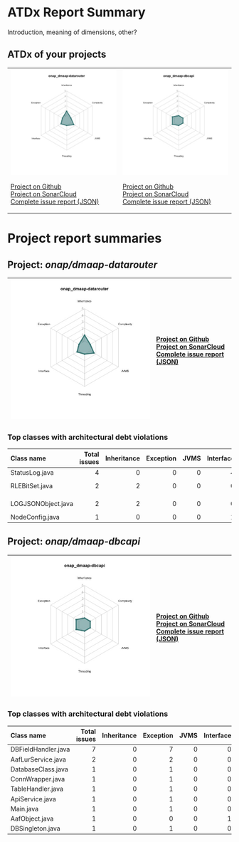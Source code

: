 
# ATDx Report Summary

Introduction, meaning of dimensions, other?

## ATDx of your projects
|||
|-|-|
|<img src="https://github.com/robertoverdecchia/ATDx_report_sandbox/blob/master/plots/onap_dmaap-datarouter.jpg"/> <p style="text-align:left">[Project on Github](https://github.com/onap/dmaap-datarouter) <br> [Project on SonarCloud ](https://sonarcloud.io/dashboard?id=onap_dmaap-datarouter) <br> [Complete issue report (JSON)](https://github.com/robertoverdecchia/ATDx_report_sandbox/blob/master/jsons/onap_dmaap-datarouter.json)</p>|<img src="https://github.com/robertoverdecchia/ATDx_report_sandbox/blob/master/plots/onap_dmaap-dbcapi.jpg"/> <p style="text-align:left">[Project on Github](https://github.com/onap/dmaap-dbcapi) <br> [Project on SonarCloud ](https://sonarcloud.io/dashboard?id=onap_dmaap-dbcapi) <br> [Complete issue report (JSON)](https://github.com/robertoverdecchia/ATDx_report_sandbox/blob/master/jsons/onap_dmaap-dbcapi.json)</p>
# Project report summaries
## Project: _onap/dmaap-datarouter_
|<img src="https://github.com/robertoverdecchia/ATDx_report_sandbox/blob/master/plots/onap_dmaap-datarouter.jpg"/>|<p style="text-align:left">[Project on Github](https://github.com/onap/dmaap-datarouter) <br> [Project on SonarCloud ](https://sonarcloud.io/dashboard?id=onap_dmaap-datarouter) <br> [Complete issue report (JSON)](https://github.com/robertoverdecchia/ATDx_report_sandbox/blob/master/jsons/onap_dmaap-datarouter.json)</p>
|-|-|
### Top classes with architectural debt violations
| Class name         |   Total issues |   Inheritance |   Exception |   JVMS |   Interface |   Threading |   Complexity | Fully qualified name                                                                          |
|:-------------------|---------------:|--------------:|------------:|-------:|------------:|------------:|-------------:|:----------------------------------------------------------------------------------------------|
| StatusLog.java     |              4 |             0 |           0 |      0 |           4 |           0 |            0 | datarouter-node/src/main/java/org/onap/dmaap/datarouter/node/StatusLog.java                   |
| RLEBitSet.java     |              2 |             2 |           0 |      0 |           0 |           0 |            0 | datarouter-prov/src/main/java/org/onap/dmaap/datarouter/provisioning/utils/RLEBitSet.java     |
| LOGJSONObject.java |              2 |             2 |           0 |      0 |           0 |           0 |            0 | datarouter-prov/src/main/java/org/onap/dmaap/datarouter/provisioning/utils/LOGJSONObject.java |
| NodeConfig.java    |              1 |             0 |           0 |      0 |           1 |           0 |            0 | datarouter-node/src/main/java/org/onap/dmaap/datarouter/node/NodeConfig.java                  |

## Project: _onap/dmaap-dbcapi_
|<img src="https://github.com/robertoverdecchia/ATDx_report_sandbox/blob/master/plots/onap_dmaap-dbcapi.jpg"/>|<p style="text-align:left">[Project on Github](https://github.com/onap/dmaap-dbcapi) <br> [Project on SonarCloud ](https://sonarcloud.io/dashboard?id=onap_dmaap-dbcapi) <br> [Complete issue report (JSON)](https://github.com/robertoverdecchia/ATDx_report_sandbox/blob/master/jsons/onap_dmaap-dbcapi.json)</p>
|-|-|
### Top classes with architectural debt violations
| Class name          |   Total issues |   Inheritance |   Exception |   JVMS |   Interface |   Threading |   Complexity | Fully qualified name                                             |
|:--------------------|---------------:|--------------:|------------:|-------:|------------:|------------:|-------------:|:-----------------------------------------------------------------|
| DBFieldHandler.java |              7 |             0 |           7 |      0 |           0 |           0 |            0 | src/main/java/org/onap/dmaap/dbcapi/database/DBFieldHandler.java |
| AafLurService.java  |              2 |             0 |           2 |      0 |           0 |           0 |            0 | src/main/java/org/onap/dmaap/dbcapi/aaf/AafLurService.java       |
| DatabaseClass.java  |              1 |             0 |           1 |      0 |           0 |           0 |            0 | src/main/java/org/onap/dmaap/dbcapi/database/DatabaseClass.java  |
| ConnWrapper.java    |              1 |             0 |           1 |      0 |           0 |           0 |            0 | src/main/java/org/onap/dmaap/dbcapi/database/ConnWrapper.java    |
| TableHandler.java   |              1 |             0 |           1 |      0 |           0 |           0 |            0 | src/main/java/org/onap/dmaap/dbcapi/database/TableHandler.java   |
| ApiService.java     |              1 |             0 |           1 |      0 |           0 |           0 |            0 | src/main/java/org/onap/dmaap/dbcapi/service/ApiService.java      |
| Main.java           |              1 |             0 |           1 |      0 |           0 |           0 |            0 | src/main/java/org/onap/dmaap/dbcapi/server/Main.java             |
| AafObject.java      |              1 |             0 |           0 |      0 |           1 |           0 |            0 | src/main/java/org/onap/dmaap/dbcapi/aaf/AafObject.java           |
| DBSingleton.java    |              1 |             0 |           1 |      0 |           0 |           0 |            0 | src/main/java/org/onap/dmaap/dbcapi/database/DBSingleton.java    |

